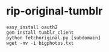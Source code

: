 rip-original-tumblr
===================

	easy_install oauth2
    gem install tumblr_client
    python fetchoriginal.py [subdomain]
    wget -nv -i bigphotos.txt
